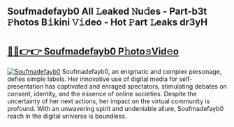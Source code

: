 ## Soufmadefayb0 All 𝙻eaked 𝙽u𝚍es - Part-b3t 𝙿hotos B𝚒kini 𝚅𝚒deo - Hot 𝙿art 𝙻eaks dr3yH

# <h2><a href="http://ld02cjo.urlbe.top/?page=Soufmadefayb0">🔗🔗👉👉 Soufmadefayb0 P𝚑oto𝚜Vid𝚎o</a></h2>

[![Soufmadefayb0](https://i.imgur.com/eBuTRDB.gif)](http://ld02cjo.urlbe.top/?page=Soufmadefayb0)
Soufmadefayb0, an enigmatic and complex personage, defies simple labels. Her innovative use of digital media for self-presentation has captivated and enraged spectators, stimulating debates on consent, identity, and the essence of online societies. Despite the uncertainty of her next actions, her impact on the virtual community is profound. With an unwavering spirit and undeniable allure, Soufmadefayb0 reach in the digital universe is boundless.
